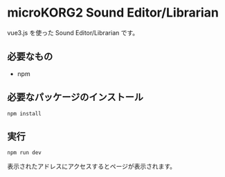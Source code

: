 # microKORG2 Sound Editor/Librarian

vue3.js を使った Sound Editor/Librarian です。

## 必要なもの

-   npm

## 必要なパッケージのインストール

```
npm install
```

## 実行

```
npm run dev
```

表示されたアドレスにアクセスするとページが表示されます。
